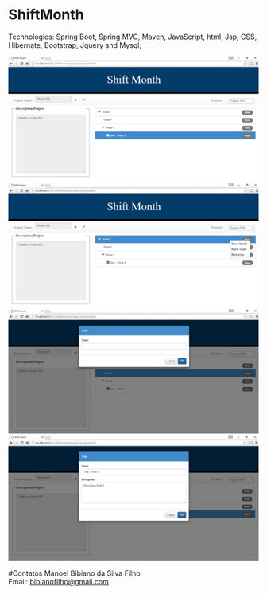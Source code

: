 # ShiftMonth

Technologies: Spring Boot, Spring MVC, Maven, JavaScript, html, Jsp, CSS, Hibernate, Bootstrap, Jquery and Mysql;

![Caution image](docs/screens/projects1.PNG)<br>
![Caution image](docs/screens/projects2.PNG)<br>
![Caution image](docs/screens/node.PNG)<br>
![Caution image](docs/screens/task.PNG)<br>

#Contatos
Manoel Bibiano da Silva Filho<BR>
Email: bibianofilho@gmail.com
